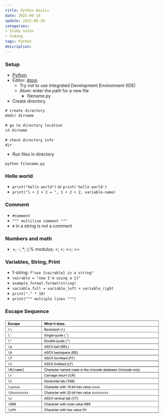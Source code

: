 ```yaml
---
title: Python Basics
date: 2022-06-10
update: 2022-06-20
categories:
- Study notes
- Coding
tags: Python
description: 
---
```


### Setup

- [Python](https://www.python.org/)
- Editor: [Atom](https://atom.io/)
    - Try not to use Integrated Development Environment (IDE)
    - Atom: enter the path for a new file
        - filename.py
- Create directory

~~~
# create directory
mkdir dirname

# go to directory location
cd dirname

# check directory info
dir
~~~

- Run files in directory

~~~
python filename.py
~~~

### Hello world

- `print("hello world")` or `print('hello world')`
- `print("1 + 2 + 2 = ", 1 + 2 + 2, variable-name)`

### Comment

- `#comment`
- `""" multiline comment """`
- `#` in a string is not a comment

### Numbers and math

- +; -; *; /;% modulus; <; >; <=; >=

### Variables, String, Print

- f-string: `f"use {vairable} in a string"`
- `vairable = "now I'm using a {}"`
- `example_format.format(string)`
- `variable_full = variable_left + variable_right`
- `print("." * 10)`
- `print(""" multiple lines """)`

### Escape Sequence

<img src="https://raw.githubusercontent.com/zoe-gif/images/master/20220630223226.png" width="600" height="">